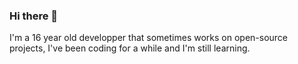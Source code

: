 ### Hi there 👋
I'm a 16 year old developper that sometimes works on open-source projects, I've been coding for a while and I'm still learning.
